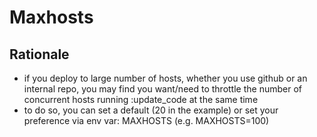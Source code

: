 # Maxhosts

## Rationale
* if you deploy to large number of hosts, whether you use github or an internal repo, you may find you want/need to throttle the number of concurrent hosts running :update_code at the same time
* to do so, you can set a default (20 in the example) or set your preference via env var: MAXHOSTS (e.g. MAXHOSTS=100)

